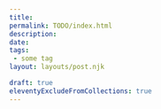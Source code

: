 ```yaml
---
title: 
permalink: TODO/index.html
description: 
date: 
tags:
 - some tag
layout: layouts/post.njk

draft: true
eleventyExcludeFromCollections: true
---
```

